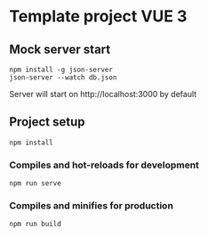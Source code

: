 # Template project VUE 3

## Mock server start
```
npm install -g json-server
json-server --watch db.json
```
Server will start on  http://localhost:3000 by default

## Project setup
```
npm install
```

### Compiles and hot-reloads for development
```
npm run serve
```

### Compiles and minifies for production
```
npm run build
```